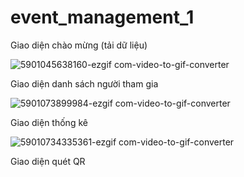 # event_management_1

Giao diện chào mừng (tải dữ liệu)

![5901045638160-ezgif com-video-to-gif-converter](https://github.com/user-attachments/assets/c37fde0c-ecb0-4883-aae1-118de71db556)

Giao diện danh sách người tham gia

![5901073899984-ezgif com-video-to-gif-converter](https://github.com/user-attachments/assets/cf70c3e9-096f-4944-8629-bc1084313f87)

Giao diện thống kê

![59010734335361-ezgif com-video-to-gif-converter](https://github.com/user-attachments/assets/72ec22c5-4d09-4fba-a0f3-76462fa08e9e)

Giao diện quét QR
